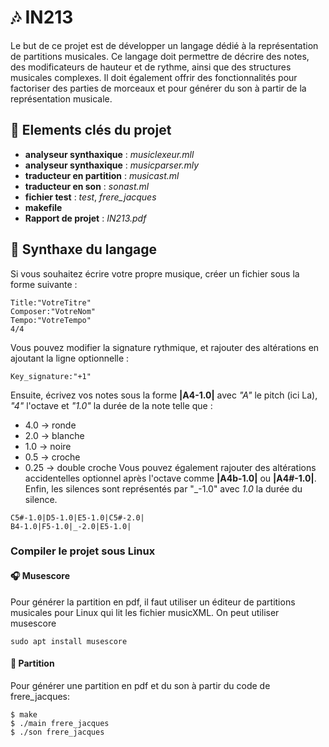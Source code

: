 # 🎶 IN213

Le but de ce projet est de développer un langage dédié à la représentation de partitions musicales.
Ce langage doit permettre de décrire des notes, des modificateurs de hauteur et de rythme, ainsi que des structures musicales complexes. Il doit également offrir des fonctionnalités pour factoriser des parties de morceaux et pour générer du son à partir de la représentation musicale.

## 🔑 Elements clés du projet
- **analyseur synthaxique** : *musiclexeur.mll*
- **analyseur synthaxique** : *musicparser.mly*
- **traducteur en partition** : *musicast.ml*
- **traducteur en son** : *sonast.ml*
- **fichier test** : *test*, *frere_jacques*
- **makefile**
- **Rapport de projet** : *IN213.pdf*

## 📝 Synthaxe du langage
Si vous souhaitez écrire votre propre musique, créer un fichier sous la forme suivante : 
```
Title:"VotreTitre"
Composer:"VotreNom"
Tempo:"VotreTempo"
4/4
```
Vous pouvez modifier la signature rythmique, et rajouter des altérations en ajoutant la ligne optionnelle : 
```
Key_signature:"+1"
```
Ensuite, écrivez vos notes sous la forme **|A4-1.0|** avec *"A"* le pitch (ici La), *"4"* l'octave et *"1.0"* la durée de la note telle que :  
- 4.0 -> ronde 
- 2.0 -> blanche
- 1.0 -> noire 
- 0.5 -> croche 
- 0.25 -> double croche 
Vous pouvez également rajouter des altérations accidentelles optionnel après l'octave comme **|A4b-1.0|** ou **|A4#-1.0|**. Enfin, les silences sont représentés par "_-1.0" avec *1.0* la durée du silence.
```
C5#-1.0|D5-1.0|E5-1.0|C5#-2.0|
B4-1.0|F5-1.0|_-2.0|E5-1.0|
```
### Compiler le projet sous Linux
#### 🎧 Musescore
Pour générer la partition en pdf, il faut utiliser un éditeur de partitions musicales pour Linux qui lit les fichier musicXML. On peut utiliser musescore
```
sudo apt install musescore
```
#### 🎼 Partition
Pour générer une partition en pdf et du son à partir du code de frere_jacques: 
```
$ make
$ ./main frere_jacques
$ ./son frere_jacques
```
